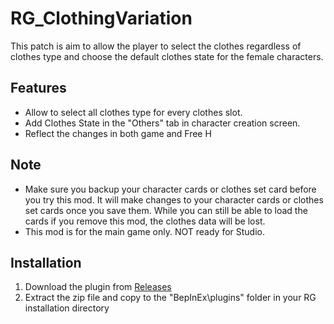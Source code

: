 # RG_ClothingVariation
This patch is aim to allow the player to select the clothes regardless of clothes type and choose the default clothes state for the female characters.


## Features
- Allow to select all clothes type for every clothes slot.
- Add Clothes State in the "Others" tab in character creation screen.
- Reflect the changes in both game and Free H

## Note
- Make sure you backup your character cards or clothes set card before you try this mod. It will make changes to your character cards or clothes set cards once you save them. While you can still be able to load the cards if you remove this mod, the clothes data will be lost.
- This mod is for the main game only. NOT ready for Studio.

## Installation
1. Download the plugin from [Releases](https://github.com/hawkeye-e/RG_ClothingVariation/releases)
2. Extract the zip file and copy to the "BepInEx\plugins" folder in your RG installation directory


